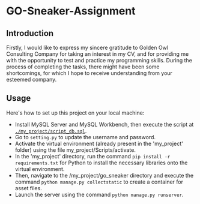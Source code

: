 # GO-Sneaker-Assignment

## Introduction
Firstly, I would like to express my sincere gratitude to Golden Owl Consulting Company for taking an interest in my CV, and for providing me with the opportunity to test and practice my programming skills. During the process of completing the tasks, there might have been some shortcomings, for which I hope to receive understanding from your esteemed company.

## Usage
Here's how to set up this project on your local machine:

- Install MySQL Server and MySQL Workbench, then execute the script at [`./my_project/script_db.sql`](script_db.sql).
- Go to `setting.py` to update the username and password.
- Activate the virtual environment (already present in the 'my_project' folder) using the file my_project/Scripts/activate.
- In the 'my_project' directory, run the command `pip install -r requirements.txt` for Python to install the necessary libraries onto the virtual environment.
- Then, navigate to the /my_project/go_sneaker directory and execute the command `python manage.py collectstatic` to create a container for asset files.
- Launch the server using the command `python manage.py runserver`.
